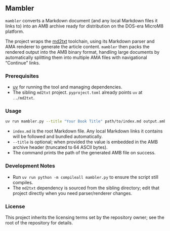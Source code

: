 ## Mambler

`mambler` converts a Markdown document (and any local Markdown files it links to) into an AMB archive ready for distribution on the DOS-era MicroM8 platform.

The project wraps the [md2txt](../md2txt) toolchain, using its Markdown parser and AMA renderer to generate the article content. `mambler` then packs the rendered output into the AMB binary format, handling large documents by automatically splitting them into multiple AMA files with navigational “Continue” links.

### Prerequisites

- [uv](https://docs.astral.sh/uv/) for running the tool and managing dependencies.
- The sibling `md2txt` project. `pyproject.toml` already points `uv` at `../md2txt`.

### Usage

```bash
uv run mambler.py --title "Your Book Title" path/to/index.md output.amb
```

- `index.md` is the root Markdown file. Any local Markdown links it contains will be followed and bundled automatically.
- `--title` is optional; when provided the value is embedded in the AMB archive header (truncated to 64 ASCII bytes).
- The command prints the path of the generated AMB file on success.

### Development Notes

- Run `uv run python -m compileall mambler.py` to ensure the script still compiles.
- The `md2txt` dependency is sourced from the sibling directory; edit that project directly when you need parser/renderer changes.

### License

This project inherits the licensing terms set by the repository owner; see the root of the repository for details.

